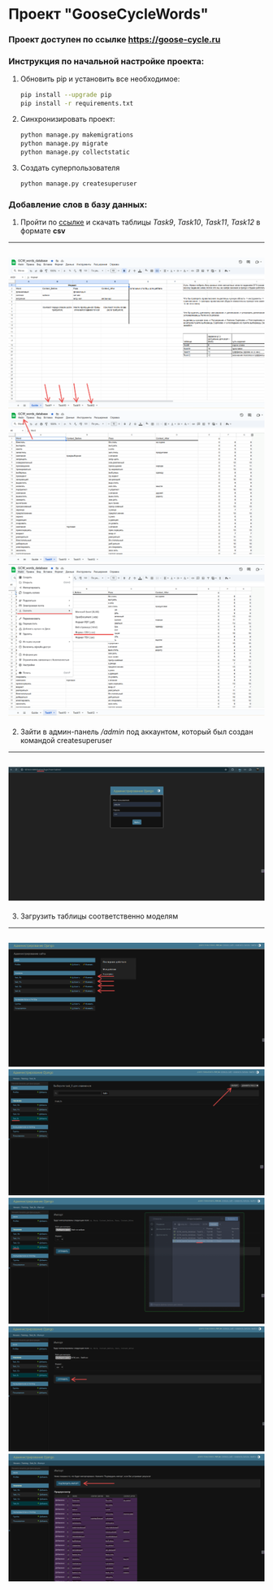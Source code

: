 # Проект "GooseCycleWords"

### Проект доступен по ссылке https://goose-cycle.ru

### Инструкция по начальной настройке проекта:
1. Обновить pip и установить все необходимое:
   ```bash
   pip install --upgrade pip
   pip install -r requirements.txt
   ```
2. Синхронизировать проект:
   ```bash
   python manage.py makemigrations
   python manage.py migrate
   python manage.py collectstatic
   ```
3. Создать суперпользователя
   ```bash
   python manage.py createsuperuser
   ```

### Добавление слов в базу данных:
1. Пройти по [ссылке](https://docs.google.com/spreadsheets/d/1YbYf7SLtEpUzzKlDy3BGpTMENcaaVtO6DuReRQio6NU/edit?usp=sharing)
и скачать таблицы *Task9*, *Task10*, *Task11*, *Task12* в формате **csv**
---
![tables](.readme_media/tables.png)
![files](.readme_media/files.png)
![download_csv](.readme_media/download_csv.png)
---
2. Зайти в админ-панель */admin* под аккаунтом, который был создан командой createsuperuser
---
![admin](.readme_media/admin.png)
---
3. Загрузить таблицы соответственно моделям
---
![models](.readme_media/models.png)
![import](.readme_media/import.png)
![import2](.readme_media/import2.png)
![import3](.readme_media/import3.png)
![confirm](.readme_media/confirm.png)
---
